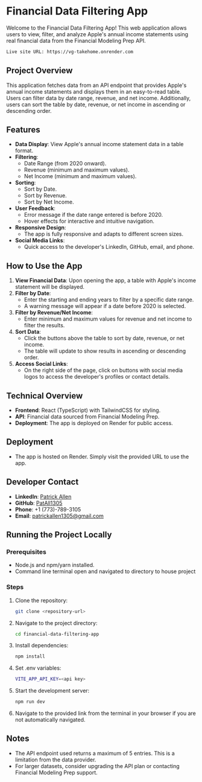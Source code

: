# Financial Data Filtering App

Welcome to the Financial Data Filtering App! This web application allows users to view, filter, and analyze Apple's annual income statements using real financial data from the Financial Modeling Prep API.

```bash
Live site URL: https://vg-takehome.onrender.com
```

## Project Overview
This application fetches data from an API endpoint that provides Apple's annual income statements and displays them in an easy-to-read table. Users can filter data by date range, revenue, and net income. Additionally, users can sort the table by date, revenue, or net income in ascending or descending order.

## Features
- **Data Display**: View Apple's annual income statement data in a table format.
- **Filtering**:
  - Date Range (from 2020 onward).
  - Revenue (minimum and maximum values).
  - Net Income (minimum and maximum values).
- **Sorting**:
  - Sort by Date.
  - Sort by Revenue.
  - Sort by Net Income.
- **User Feedback**:
  - Error message if the date range entered is before 2020.
  - Hover effects for interactive and intuitive navigation.
- **Responsive Design**:
  - The app is fully responsive and adapts to different screen sizes.
- **Social Media Links**:
  - Quick access to the developer's LinkedIn, GitHub, email, and phone.

## How to Use the App
1. **View Financial Data**: Upon opening the app, a table with Apple's income statement will be displayed.
2. **Filter by Date**:
   - Enter the starting and ending years to filter by a specific date range.
   - A warning message will appear if a date before 2020 is selected.
3. **Filter by Revenue/Net Income**:
   - Enter minimum and maximum values for revenue and net income to filter the results.
4. **Sort Data**:
   - Click the buttons above the table to sort by date, revenue, or net income.
   - The table will update to show results in ascending or descending order.
5. **Access Social Links**:
   - On the right side of the page, click on buttons with social media logos to access the developer's profiles or contact details.

## Technical Overview
- **Frontend**: React (TypeScript) with TailwindCSS for styling.
- **API**: Financial data sourced from Financial Modeling Prep.
- **Deployment**: The app is deployed on Render for public access.

## Deployment
- The app is hosted on Render. Simply visit the provided URL to use the app.

## Developer Contact
- **LinkedIn**: [Patrick Allen](https://www.linkedin.com/in/patrick-allen-540938246/)
- **GitHub**: [PatAll1305](https://github.com/PatAll1305)
- **Phone**: +1 (773)-789-3105
- **Email**: patrickallen1305@gmail.com

## Running the Project Locally
### Prerequisites
- Node.js and npm/yarn installed.
- Command line terminal open and navigated to directory to house project

### Steps
1. Clone the repository:
   ```bash
   git clone <repository-url>
   ```
2. Navigate to the project directory:
   ```bash
   cd financial-data-filtering-app
   ```
3. Install dependencies:
   ```bash
   npm install
   ```
4. Set .env variables:
   ```bash
   VITE_APP_API_KEY=<api key>
   ```
5. Start the development server:
   ```bash
   npm run dev
   ```
6. Navigate to the provided link from the terminal in your browser if you are not automatically navigated.

## Notes
- The API endpoint used returns a maximum of 5 entries. This is a limitation from the data provider.
- For larger datasets, consider upgrading the API plan or contacting Financial Modeling Prep support.
